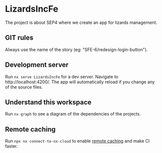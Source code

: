 # LizardsIncFe

The project is about SEP4 where we create an app for lizards management.

## GIT rules 

Always use the name of the story (eg: "SFE-6/redesign-login-button").

## Development server

Run `nx serve LizardsIncFe` for a dev server. Navigate to http://localhost:4200/. The app will automatically reload if you change any of the source files.

## Understand this workspace

Run `nx graph` to see a diagram of the dependencies of the projects.

## Remote caching

Run `npx nx connect-to-nx-cloud` to enable [remote caching](https://nx.app) and make CI faster.

